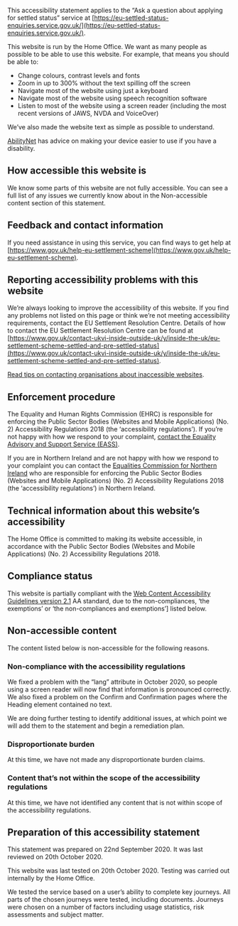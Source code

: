 This accessibility statement applies to the “Ask a question about applying for settled status” service at [https://eu-settled-status-enquiries.service.gov.uk/](https://eu-settled-status-enquiries.service.gov.uk/).

This website is run by the Home Office. We want as many people as possible to be able to use this website. For example, that means you should be able to:

* Change colours, contrast levels and fonts
* Zoom in up to 300% without the text spilling off the screen
* Navigate most of the website using just a keyboard
* Navigate most of the website using speech recognition software
* Listen to most of the website using a screen reader (including the most recent versions of JAWS, NVDA and VoiceOver)

We’ve also made the website text as simple as possible to understand.

[AbilityNet](https://mcmw.abilitynet.org.uk/) has advice on making your device easier to use if you have a disability.

## How accessible this website is

We know some parts of this website are not fully accessible. You can see a full list of any issues we currently know about in the Non-accessible content section of this statement.

## Feedback and contact information

If you need assistance in using this service, you can find ways to get help at [https://www.gov.uk/help-eu-settlement-scheme](https://www.gov.uk/help-eu-settlement-scheme).

## Reporting accessibility problems with this website
We’re always looking to improve the accessibility of this website. If you find any problems not listed on this page or think we’re not meeting accessibility requirements, contact the EU Settlement Resolution Centre. Details of how to contact the EU Settlement Resolution Centre can be found at [https://www.gov.uk/contact-ukvi-inside-outside-uk/y/inside-the-uk/eu-settlement-scheme-settled-and-pre-settled-status](https://www.gov.uk/contact-ukvi-inside-outside-uk/y/inside-the-uk/eu-settlement-scheme-settled-and-pre-settled-status).

[Read tips on contacting organisations about inaccessible websites](http://www.w3.org/WAI/users/inaccessible).

## Enforcement procedure

The Equality and Human Rights Commission (EHRC) is responsible for enforcing the Public Sector Bodies (Websites and Mobile Applications) (No. 2) Accessibility Regulations 2018 (the ‘accessibility regulations’). If you’re not happy with how we respond to your complaint, [contact the Equality Advisory and Support Service (EASS)](https://www.equalityadvisoryservice.com/).

If you are in Northern Ireland  and are not happy with how we respond to your complaint you can contact the [Equalities Commission for Northern Ireland](https://www.equalityni.org/Home) who are responsible for enforcing the Public Sector Bodies (Websites and Mobile Applications) (No. 2) Accessibility Regulations 2018 (the ‘accessibility regulations’) in Northern Ireland.

## Technical information about this website’s accessibility

The Home Office is committed to making its website accessible, in accordance with the Public Sector Bodies (Websites and Mobile Applications) (No. 2) Accessibility Regulations 2018.

## Compliance status

This website is partially compliant with the [Web Content Accessibility Guidelines version 2.1](https://www.w3.org/TR/WCAG21/) AA standard, due to the non-compliances, ‘the exemptions’ or ‘the non-compliances and exemptions’] listed below.

## Non-accessible content

The content listed below is non-accessible for the following reasons.

### Non-compliance with the accessibility regulations

We fixed a problem with the “lang” attribute in October 2020, so people using a screen reader will now find that information is pronounced correctly. We also fixed a problem on the Confirm and Confirmation pages where the Heading element contained no text.

We are doing further testing to identify additional issues, at which point we will add them to the statement and begin a remediation plan.

### Disproportionate burden

At this time, we have not made any disproportionate burden claims.

### Content that’s not within the scope of the accessibility regulations

At this time, we have not identified any content that is not within scope of the accessibility regulations.

## Preparation of this accessibility statement
This statement was prepared on 22nd September 2020. It was last reviewed on 20th October 2020.

This website was last tested on 20th October 2020. Testing was carried out internally by the Home Office.

We tested the service based on a user’s ability to complete key journeys. All parts of the chosen journeys were tested, including documents. Journeys were chosen on a number of factors including usage statistics, risk assessments and subject matter.
